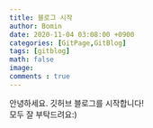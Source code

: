 ```yaml
---
title: 블로그 시작
author: Bomin
date: 2020-11-04 03:08:00 +0900
categories: [GitPage,GitBlog]
tags: [gitblog]
math: false
image: 
comments : true
---
```


안녕하세요. 깃허브 블로그를 시작합니다!<br/>
모두 잘 부탁드려요:)

